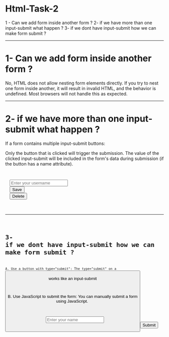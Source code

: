 # Html-Task-2
1 - Can we add form inside another form ?
2- if we have more than one input-submit what happen ?
3- if we dont have input-submit how we can make form submit ?

<hr>

# 1- Can we add form inside another form ? 
No, HTML does not allow nesting form elements directly. If you try to nest one form inside another, it will result in invalid HTML, and the behavior is undefined. Most browsers will not handle this as expected.

<hr>

# 2- if we have more than one input-submit what happen ? 
If a form contains multiple input-submit buttons:

Only the button that is clicked will trigger the submission.
The value of the clicked input-submit will be included in the form's data during submission (if the button has a name attribute).
<code>
<form action="/submit-form" method="post">
  <input type="text" name="username" placeholder="Enter your username">
  <input type="submit" name="action" value="Save">
  <input type="submit" name="action" value="Delete">
</form>
<code>
<hr>


# 3- if we dont have input-submit how we can make form submit ?
A. Use a button with type="submit":
The type="submit" on a <button> works like an input-submit

B. Use JavaScript to submit the form:
You can manually submit a form using JavaScript.
<code>
<form id="myForm" action="/submit-form" method="post">
  <input type="text" name="name" placeholder="Enter your name">
  <button type="button" onclick="submitForm()">Submit</button>
</form>

<script>
  function submitForm() {
    document.getElementById('myForm').submit();
  }
</script>
</code>
 



